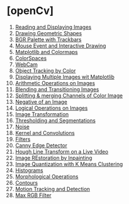# [openCv]
1. [Reading and Displaying Images](https://github.com/abhishek201202/openCv/blob/master/1\)%20Reading%20and%20Displaying%20Images.ipynb)
2. [Drawing Geometric Shapes](https://github.com/abhishek201202/openCv/blob/master/2\)%20Drawing%20Geometric%20Shapes.ipynb)
3. [BGR Palette with Trackbars](https://github.com/abhishek201202/openCv/blob/master/3\)%20BGR%20Palette%20with%20Trackbars.ipynb)
4. [Mouse Event and Interactive Drawing](https://github.com/abhishek201202/openCv/blob/master/4\)%20Mouse%20Event%20and%20Interactive%20Drawing.ipynb)
5. [Matplotlib and Colormaps](https://github.com/abhishek201202/openCv/blob/master/5\)%20Matplotlib%20and%20Colormaps.ipynb)
6. [ColorSpaces](https://github.com/abhishek201202/openCv/blob/master/6\)%20ColorSpaces.ipynb)
7. [WebCam](https://github.com/abhishek201202/openCv/blob/master/7\)%20WebCam.ipynb)
8. [Object Tracking by Color](https://github.com/abhishek201202/openCv/blob/master/8\)%20Object%20Tracking%20by%20Color.ipynb)
9. [Displaying Multiple Images wit Matplotlib](https://github.com/abhishek201202/openCv/blob/master/9\)%20Displaying%20Multiple%20Images%20with%20matplotlib.ipynb)
10. [Arithmetic Operations on Images](https://github.com/abhishek201202/openCv/blob/master/10\)%20Arithmetic%20Operation%20on%20images.ipynb)
11. [Blending and Transitioning Images](https://github.com/abhishek201202/openCv/blob/master/11\)%20Blending%20%26%20Transitioning%20Images.ipynb)
12. [Splitting & merging Channels of Color Image](https://github.com/abhishek201202/openCv/blob/master/12\)%20Splitting%20%26%20Merging%20Channels%20of%20Color%20Image.ipynb)
13. [Negative of an Image](https://github.com/abhishek201202/openCv/blob/master/13\)%20Negative%20of%20an%20Image.ipynb)
14. [Logical Operations on Images](https://github.com/abhishek201202/openCv/blob/master/14\)%20Logical%20Operations%20on%20Images.ipynb)
15. [Image Transformation](https://github.com/abhishek201202/openCv/blob/master/15\)%20Image%20Transformation%20.ipynb)
16. [Thresholding and Segmentations](https://github.com/abhishek201202/openCv/blob/master/16\)%20Thresholding%20%26%20Segmentation.ipynb)
17. [Noise](https://github.com/abhishek201202/openCv/blob/master/17\)%20Noise.ipynb)
18. [Kernel and Convolutions](https://github.com/abhishek201202/openCv/blob/master/18\)%20Kernel%20and%20Convolution.ipynb)
19. [Filters](https://github.com/abhishek201202/openCv/blob/master/19\)%20Filters.ipynb)
20. [Canny Edge Detector](https://github.com/abhishek201202/openCv/blob/master/20\)%20Canny%20Edge%20Detector.ipynb)
21. [Hough Line Transform on a Live Video](https://github.com/abhishek201202/openCv/blob/master/21\)%20Hough%20Line%20Transform%20on%20a%20Live%20Video.ipynb)
22. [Image REstoration by Inpainting](https://github.com/abhishek201202/openCv/blob/master/22\)%20Image%20Restoration%20by%20Inpainting.ipynb)
23. [Image Quantization with K Means Clustering](https://github.com/abhishek201202/openCv/blob/master/23\)%20Image%20Quantization%20with%20K%20Means%20Clustering.ipynb)
24. [Histograms](https://github.com/abhishek201202/openCv/blob/master/24\)%20Histograms.ipynb)
25. [Morphological Operations](https://github.com/abhishek201202/openCv/blob/master/25\)%20Morphological%20Operations.ipynb)
26. [Contours](https://github.com/abhishek201202/openCv/blob/master/26\)%20Contours.ipynb)
27. [Motion Tracking and Detection](https://github.com/abhishek201202/openCv/blob/master/27\)%20Motion%20Tracking%20and%20Detection.ipynb)
28. [Max RGB Filter](https://github.com/abhishek201202/openCv/blob/master/28\)%20Max%20RGB%20Filter.ipynb)
